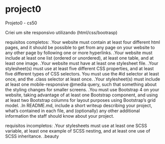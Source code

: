 # project0
Projeto0 - cs50

Criei um site responsivo utilizando (html/css/bootrasp)

requisitos completos:
.Your website must contain at least four different html pages, and it should be possible to get from any page on your website to any other page by following one or more hyperlinks.
.Your website must include at least one list (ordered or unordered), at least one table, and at least one image.
.Your website must have at least one stylesheet file.
.Your stylesheet(s) must use at least five different CSS properties, and at least five different types of CSS selectors. You must use the #id selector at least once, and the .class selector at least once.
.Your stylesheet(s) must include at least one mobile-responsive @media query, such that something about the styling changes for smaller screens.
.You must use Bootstrap 4 on your website, taking advantage of at least one Bootstrap component, and using at least two Bootstrap columns for layout purposes using Bootstrap’s grid model.
.In README.md, include a short writeup describing your project, what’s contained in each file, and (optionally) any other additional information the staff should know about your project.

requisitos incompletos:
.Your stylesheets must use at least one SCSS variable, at least one example of SCSS nesting, and at least one use of SCSS inheritance.
.beauty
